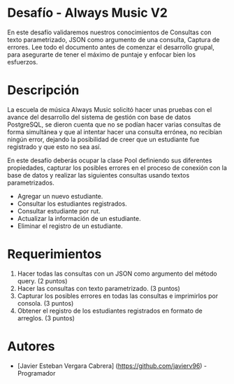 # Desafío - Always Music V2

En este desafío validaremos nuestros conocimientos de Consultas con texto parametrizado, JSON como argumento de una consulta, Captura de errores.
Lee todo el documento antes de comenzar el desarrollo grupal, para asegurarte de tener el máximo de puntaje y enfocar bien los esfuerzos.

# Descripción

La escuela de música Always Music solicitó hacer unas pruebas con el avance del desarrollo del sistema de gestión con base de datos PostgreSQL, se dieron cuenta que no se podían hacer varias consultas de forma simultánea y que al intentar hacer una consulta errónea, no recibían ningún error, dejando la posibilidad de creer que un estudiante fue registrado y que esto no sea así.

En este desafío deberás ocupar la clase Pool definiendo sus diferentes propiedades, capturar los posibles errores en el proceso de conexión con la base de datos y realizar las siguientes consultas usando textos parametrizados.

- Agregar un nuevo estudiante.
- Consultar los estudiantes registrados.
- Consultar estudiante por rut.
- Actualizar la información de un estudiante.
- Eliminar el registro de un estudiante.

# Requerimientos

1. Hacer todas las consultas con un JSON como argumento del método query. (2 puntos)
2. Hacer las consultas con texto parametrizado. (3 puntos)
3. Capturar los posibles errores en todas las consultas e imprimirlos por consola. (3 puntos)
4. Obtener el registro de los estudiantes registrados en formato de arreglos. (3 puntos)

# Autores

- [Javier Esteban Vergara Cabrera] (https://github.com/javierv96) - Programador